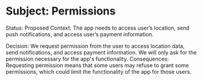 # Subject: Permissions
Status: Proposed
Context:
The app needs to access user’s location, send push notifications, and access user’s payment information.

Decision:
We request permission from the user to access location data, send notifications, and access payment information. We will only ask for the permission necessary for the app's functionality.
Consequences:
Requesting permission means that some users may refuse to grant some permissions, which could limit the functionality of the app for those users.
